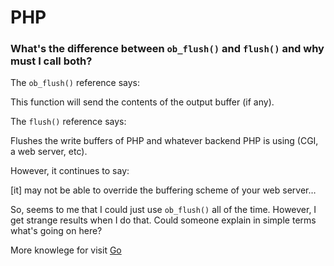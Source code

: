 # PHP

### What's the difference between `ob_flush()` and `flush()` and why must I call both?

The `ob_flush()` reference says:

This function will send the contents of the output buffer (if any).

The `flush()` reference says:

Flushes the write buffers of PHP and whatever backend PHP is using (CGI, a web server, etc).

However, it continues to say:

[it] may not be able to override the buffering scheme of your web server…

So, seems to me that I could just use `ob_flush()` all of the time. However, I get strange results when I do that. Could someone explain in simple terms what's going on here?

More knowlege for visit [Go](https://stackoverflow.com/questions/4191385/php-buffer-ob-flush-vs-flush)


